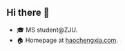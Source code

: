 ## Hi there 👋

- 🎓  MS student@ZJU.
- 🏠  Homepage at [haochengxia.com](http://blog.haochengxia.com).
<!-- - 💬  My [resume](http://blog.haochengxia.com/about/), and [YouTube](https://haochengxia.com/s/youtube) channel. -->
